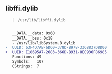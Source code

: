 ## libffi.dylib

> `/usr/lib/libffi.dylib`

```diff

   __DATA.__data: 0x60
   __DATA.__bss: 0x18
   - /usr/lib/libSystem.B.dylib
-  UUID: 63F4D7AB-6D60-378D-B978-3368837D8D00
+  UUID: E18695A7-2683-366D-B931-8EC936F86985
   Functions: 49
   Symbols:   107
   CStrings:  7

```
